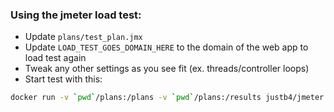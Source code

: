 
### Using the jmeter load test:

- Update `plans/test_plan.jmx`
- Update `LOAD_TEST_GOES_DOMAIN_HERE` to the domain of the web app to load test again
- Tweak any other settings as you see fit (ex. threads/controller loops)
- Start test with this:

```bash
docker run -v `pwd`/plans:/plans -v `pwd`/plans:/results justb4/jmeter -n -t /plans/test_plan.jmx -l /results/results.jtl
```
